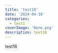```yaml
---
title: 'test18'
date: '2024-04-18'
categories:
  - test1
coverImage: 'None.png'
description: test18
---
```


test18
